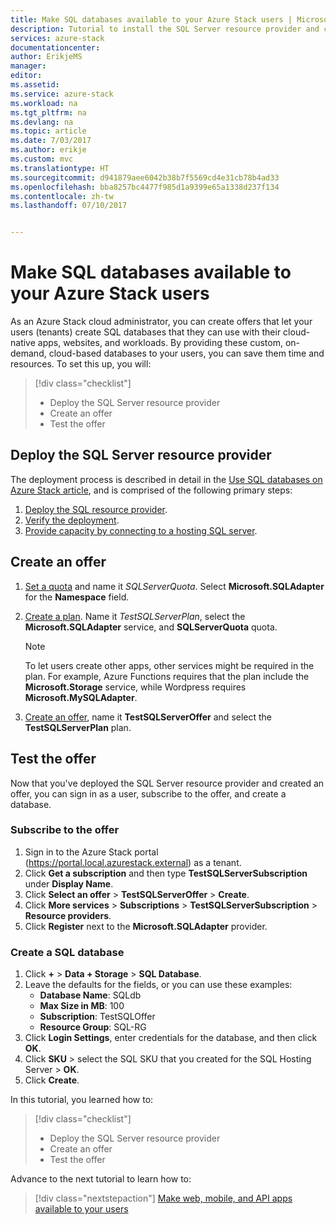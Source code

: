 ```yaml
---
title: Make SQL databases available to your Azure Stack users | Microsoft Docs
description: Tutorial to install the SQL Server resource provider and create offers that let Azure Stack users create SQL databases.
services: azure-stack
documentationcenter: 
author: ErikjeMS
manager: 
editor: 
ms.assetid: 
ms.service: azure-stack
ms.workload: na
ms.tgt_pltfrm: na
ms.devlang: na
ms.topic: article
ms.date: 7/03/2017
ms.author: erikje
ms.custom: mvc
ms.translationtype: HT
ms.sourcegitcommit: d941879aee6042b38b7f5569cd4e31cb78b4ad33
ms.openlocfilehash: bba8257bc4477f985d1a9399e65a1338d237f134
ms.contentlocale: zh-tw
ms.lasthandoff: 07/10/2017


---
```

# <a name="make-sql-databases-available-to-your-azure-stack-users"></a>Make SQL databases available to your Azure Stack users

As an Azure Stack cloud administrator, you can create offers that let your users (tenants) create SQL databases that they can use with their cloud-native apps, websites, and workloads. By providing these custom, on-demand, cloud-based databases to your users, you can save them time and resources. To set this up, you will:

> [!div class="checklist"]
> * Deploy the SQL Server resource provider
> * Create an offer
> * Test the offer

## <a name="deploy-the-sql-server-resource-provider"></a>Deploy the SQL Server resource provider

The deployment process is described in detail in the [Use SQL databases on Azure Stack article](azure-stack-sql-resource-provider-deploy.md), and is comprised of the following primary steps:

1.  [Deploy the SQL resource provider]( azure-stack-sql-resource-provider-deploy.md#deploy-the-resource-provider).
2.  [Verify the deployment]( azure-stack-sql-resource-provider-deploy.md#verify-the-deployment-using-the-azure-stack-portal).
3.  [Provide capacity by connecting to a hosting SQL server]( azure-stack-sql-resource-provider-deploy.md#provide-capacity-by-connecting-to-a-hosting-sql-server).

## <a name="create-an-offer"></a>Create an offer

1.  [Set a quota](azure-stack-setting-quotas.md) and name it *SQLServerQuota*. Select **Microsoft.SQLAdapter** for the **Namespace** field.
2.  [Create a plan](azure-stack-create-plan.md). Name it *TestSQLServerPlan*, select the **Microsoft.SQLAdapter** service, and **SQLServerQuota** quota.

    > [!NOTE]
    > To let users create other apps, other services might be required in the plan. For example, Azure Functions requires that the plan include the **Microsoft.Storage** service, while Wordpress requires **Microsoft.MySQLAdapter**.
    > 
    >

3.  [Create an offer](azure-stack-create-offer.md), name it **TestSQLServerOffer** and select the **TestSQLServerPlan** plan.

## <a name="test-the-offer"></a>Test the offer

Now that you've deployed the SQL Server resource provider and created an offer, you can sign in as a user, subscribe to the offer, and create a database.

### <a name="subscribe-to-the-offer"></a>Subscribe to the offer
1. Sign in to the Azure Stack portal (https://portal.local.azurestack.external) as a tenant.
2. Click **Get a subscription** and then type **TestSQLServerSubscription** under **Display Name**.
3. Click **Select an offer** > **TestSQLServerOffer** > **Create**.
4. Click **More services** > **Subscriptions** > **TestSQLServerSubscription** > **Resource providers**.
5. Click **Register** next to the **Microsoft.SQLAdapter** provider.

### <a name="create-a-sql-database"></a>Create a SQL database

1. Click **+** > **Data + Storage** > **SQL Database**.
2. Leave the defaults for the fields, or you can use these examples:
    - **Database Name**: SQLdb
    - **Max Size in MB**: 100
    - **Subscription**: TestSQLOffer
    - **Resource Group**: SQL-RG
3. Click **Login Settings**, enter credentials for the database, and then click **OK**.
4. Click **SKU** > select the SQL SKU that you created for the SQL Hosting Server > **OK**.
5. Click **Create**.

In this tutorial, you learned how to:

> [!div class="checklist"]
> * Deploy the SQL Server resource provider
> * Create an offer
> * Test the offer

Advance to the next tutorial to learn how to:

> [!div class="nextstepaction"]
> [Make web, mobile, and API apps available to your users]( azure-stack-tutorial-app-service.md)


